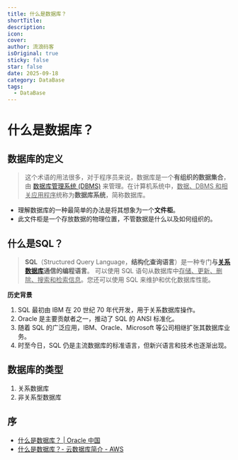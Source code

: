 ```yaml
---
title: 什么是数据库？
shortTitle:
description:
icon:
cover:
author: 流浪码客
isOriginal: true
sticky: false
star: false
date: 2025-09-18
category: DataBase
tags:
  - DataBase
---
```

# 什么是数据库？
## 数据库的定义
> 这个术语的用法很多，对于程序员来说，数据库是一个**有组织的数据集合**，由 [数据库管理系统 (DBMS)](https://www.oracle.com/cn/database/what-is-database/#WhatIsDBMS) 来管理。在计算机系统中，<u>数据、DBMS 和相关应用程序</u>统称为**数据库系统**，简称数据库。
- 理解数据库的一种最简单的办法是将其想象为一个**文件柜**。
- 此文件柜是一个存放数据的物理位置，不管数据是什么以及如何组织的。
## 什么是SQL？
> **SQL**（Structured Query Language，**结构化查询语言**）是一种专门**与[关系数据库](https://www.oracle.com/cn/database/what-is-database/#relational)通信的编程语言**。 可以使用 SQL 语句从数据库中<u>存储、更新、删除、搜索和检索信息</u>。您还可以使用 SQL 来维护和优化数据库性能。

**历史背景**
1. SQL 最初由 IBM 在 20 世纪 70 年代开发，用于关系数据库操作。 
2. Oracle 是主要贡献者之一，推动了 SQL 的 ANSI 标准化。 
3. 随着 SQL 的广泛应用，IBM、Oracle、Microsoft 等公司相继扩张其数据库业务。 
4. 时至今日，SQL 仍是主流数据库的标准语言，但新兴语言和技术也逐渐出现。
## 数据库的类型
1. 关系数据库
2. 非关系型数据库
## 序
* [什么是数据库？ | Oracle 中国](https://www.oracle.com/cn/database/what-is-database)
* [什么是数据库？- 云数据库简介 - AWS](https://aws.amazon.com/cn/what-is/database)
